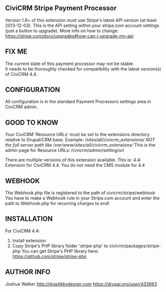 CiviCRM Stripe Payment Processor
--------------------------------
Version 1.8+ of this extension *must* use Stripe's latest API version (at least 2013-12-03).
This is the API setting within your stripe.com account settings (just a button to upgrade).
More info on how to change:  https://stripe.com/docs/upgrades#how-can-i-upgrade-my-api

FIX ME
------
The current state of this payment processor may not be stable.  
It needs to be thoroughly checked for compatibility with the latest version(s) of CiviCRM 4.4.

CONFIGURATION
-------------
All configuration is in the standard Payment Processors settings area in CiviCRM admin.

GOOD TO KNOW
------------
Your CiviCRM 'Resource URLs' must be set to the extensions directory
relative to Drupal/CRM base.  Example: /sites/all/civicrm_extensions/
*NOT the full server path like /var/www/sites/all/civicrm_extensions/*
This is the admin page for Resource URLs:  /civicrm/admin/setting/url

There are multiple versions of this extension available.  This is:
4.4:  Extension for CiviCRM 4.4.
You do not need the CMS module for 4.4

WEBHOOK
---------
The Webhook.php file is registered to the path of civicrm/stripe/webhook
You have to make a Webhook rule in your Stripe.com account and enter the path to Webhook.php for recurring charges to end!

INSTALLATION
------------
For CiviCRM 4.4:
1)  Install extension.
2)  Copy Stripe's PHP library folder 'stripe-php' to civicrm/packages/stripe-php
You can get Stripe's PHP library here: https://github.com/stripe/stripe-php

AUTHOR INFO
-----------
Joshua Walker
http://drastikbydesign.com
https://drupal.org/user/433663
